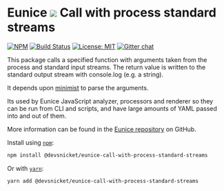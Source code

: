# Eunice ![](https://raw.githubusercontent.com/DevSnicket/eunice/gh-pages/arrows/default-height.svg?sanitize=true) Call with process standard streams

[![NPM](https://img.shields.io/npm/v/@devsnicket/eunice-call-with-process-standard-streams.svg)](https://www.npmjs.com/package/@devsnicket/eunice-call-with-process-standard-streams
) [![Build Status](https://travis-ci.org/DevSnicket/eunice-call-with-process-standard-streams.svg?branch=master)](https://travis-ci.org/DevSnicket/eunice-call-with-process-standard-streams) [![License: MIT](https://img.shields.io/badge/License-MIT-yellow.svg)](https://opensource.org/licenses/MIT) [![Gitter chat](https://badges.gitter.im/devsnicket-eunice/gitter.png)](https://gitter.im/devsnicket-eunice)

This package calls a specified function with arguments taken from the process and standard input streams. The return value is written to the standard output stream with console.log (e.g. a string).

It depends upon [minimist](https://github.com/substack/minimist) to parse the arguments.

Its used by Eunice JavaScript analyzer, processors and renderer so they can be run from CLI and scripts, and have large amounts of YAML passed into and out of them.

More information can be found in the [Eunice repository](https://github.com/DevSnicket/Eunice#readme) on GitHub.

Install using [`npm`](https://www.npmjs.com/package/@devsnicket/eunice-call-with-process-standard-streams):

```bash
npm install @devsnicket/eunice-call-with-process-standard-streams
```
Or with [`yarn`](https://yarnpkg.com/en/package/@devsnicket/eunice-call-with-process-standard-streams):

```bash
yarn add @devsnicket/eunice-call-with-process-standard-streams
```
